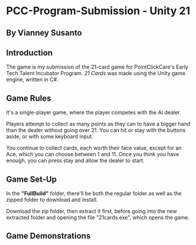 # PCC-Program-Submission - Unity 21
By Vianney Susanto
---
## Introduction
The game is my submission of the 21-card game for PointClickCare's Early Tech Talent Incubator Program. 
_21 Cards_ was made using the Unity game engine, written in C#. 

## Game Rules
It's a single-player game, where the player competes with the AI dealer.

Players attempt to collect as many points as they can to have a bigger hand than the dealer without going over 21.
You can hit or stay with the buttons aside, or with some keyboard input.

You continue to collect cards, each worth their face value, except for an Ace, which you can choose between 1 and 11. 
Once you think you have enough, you can press stay and allow the dealer to start. 

## Game Set-Up
In the **"FullBuild"** folder, there'll be both the regular folder as well as the zipped folder to download and install. 

Download the zip folder, then extract it first, before going into the new extracted folder and opening the file "21cards.exe", which opens the game.

## Game Demonstrations

